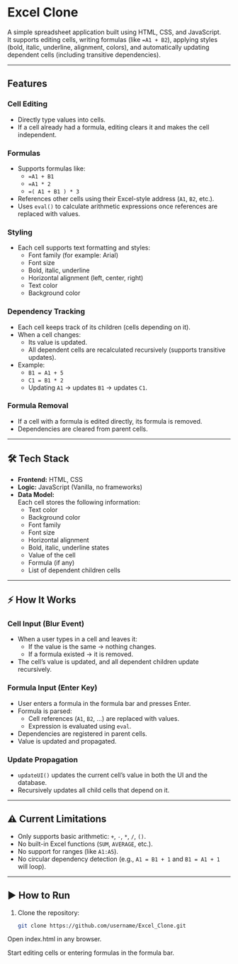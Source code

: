 # Excel Clone  

A simple spreadsheet application built using HTML, CSS, and JavaScript.  
It supports editing cells, writing formulas (like `=A1 + B2`), applying styles (bold, italic, underline, alignment, colors), and automatically updating dependent cells (including transitive dependencies).  

---

## Features  

### Cell Editing  
- Directly type values into cells.  
- If a cell already had a formula, editing clears it and makes the cell independent.  

### Formulas  
- Supports formulas like:  
  - `=A1 + B1`  
  - `=A1 * 2`  
  - `=( A1 + B1 ) * 3`  
- References other cells using their Excel-style address (`A1`, `B2`, etc.).  
- Uses `eval()` to calculate arithmetic expressions once references are replaced with values.  

### Styling  
- Each cell supports text formatting and styles:  
  - Font family (for example: Arial)  
  - Font size  
  - Bold, italic, underline  
  - Horizontal alignment (left, center, right)  
  - Text color  
  - Background color  

### Dependency Tracking  
- Each cell keeps track of its children (cells depending on it).  
- When a cell changes:  
  - Its value is updated.  
  - All dependent cells are recalculated recursively (supports transitive updates).  
- Example:  
  - `B1 = A1 + 5`  
  - `C1 = B1 * 2`  
  - Updating `A1` → updates `B1` → updates `C1`.  

### Formula Removal  
- If a cell with a formula is edited directly, its formula is removed.  
- Dependencies are cleared from parent cells.  

---

## 🛠️ Tech Stack  

- **Frontend:** HTML, CSS  
- **Logic:** JavaScript (Vanilla, no frameworks)  
- **Data Model:**  
  Each cell stores the following information:  
  - Text color  
  - Background color  
  - Font family  
  - Font size  
  - Horizontal alignment  
  - Bold, italic, underline states  
  - Value of the cell  
  - Formula (if any)  
  - List of dependent children cells  

---

## ⚡ How It Works  

### Cell Input (Blur Event)  
- When a user types in a cell and leaves it:  
  - If the value is the same → nothing changes.  
  - If a formula existed → it is removed.  
- The cell’s value is updated, and all dependent children update recursively.  

### Formula Input (Enter Key)  
- User enters a formula in the formula bar and presses Enter.  
- Formula is parsed:  
  - Cell references (`A1`, `B2`, …) are replaced with values.  
  - Expression is evaluated using `eval`.  
- Dependencies are registered in parent cells.  
- Value is updated and propagated.  

### Update Propagation  
- `updateUI()` updates the current cell’s value in both the UI and the database.  
- Recursively updates all child cells that depend on it.  

---

## ⚠️ Current Limitations

- Only supports basic arithmetic: `+`, `-`, `*`, `/`, `()`.  
- No built-in Excel functions (`SUM`, `AVERAGE`, etc.).  
- No support for ranges (like `A1:A5`).  
- No circular dependency detection (e.g., `A1 = B1 + 1` and `B1 = A1 + 1` will loop).  

---

## ▶️ How to Run

1. Clone the repository:  
   ```bash
   git clone https://github.com/username/Excel_Clone.git
   ```

Open index.html in any browser.

Start editing cells or entering formulas in the formula bar.
